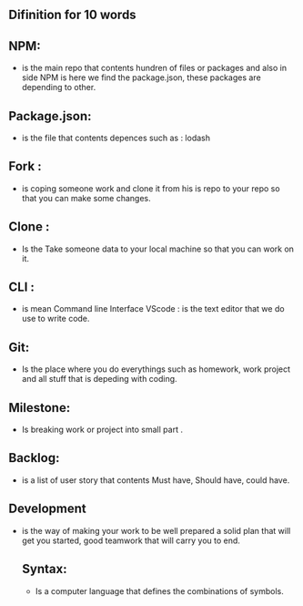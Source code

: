 ## Difinition for 10 words

## NPM: 
* is the main repo that contents hundren of files or packages and also in side NPM is here we find the package.json, these packages are depending to other. 
## Package.json:
* is the file that contents depences such as : lodash
## Fork :
* is coping someone work and clone it from his is repo to your repo so that you can make some changes.
## Clone :
* Is the Take someone data to your local machine so that you can work on it.
 ## CLI :
 * is mean Command line Interface
 VScode : is the text editor that we do use to write code.
## Git:
* Is the place where you do everythings such as homework, work project and all stuff that is depeding with coding.
## Milestone:
* Is breaking work or project into small part .
  
## Backlog:
* is a list of user story that contents Must have, Should have, could have.
  
## Development
* is the way of making your work to be well prepared a solid plan that will get you started, good teamwork that will carry you to end.
  ## Syntax:
  * Is a computer language that defines the combinations of symbols.
